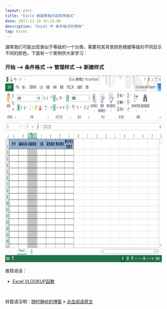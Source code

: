 ```yaml
---
layout: post
title: "Excle 根据表格内容修改格式"
date: 2017-11-10 15:13:06 
description: "Excel 中 条件格式的使用"
tag: Excel
---
```


通常我们可能出现类似于等级的一个分类，需要将其背景颜色根据等级的不同显示不同的颜色。下面有一个案例供大家学习：

### 开始 --> 条件格式 --> 管理样式 --> 新建样式 
<img src="/images/posts/Excle/ConditionFormat.gif" height="600" width="1000">


推荐阅读：

- [Excel VLOOKUP函数](http://ssjt21.github.io/2017/11/Excelvlookup/)



<br>

转载请注明：[随时静听的博客](http://ssjt21.github.io) » [点击阅读原文](http://ssjt21.github.io/2017/11/Excel_ConditionFormat/)